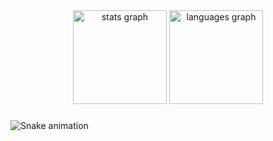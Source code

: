 <div align="center">
  <img src="https://github-readme-stats.vercel.app/api?username=kostya1f634&hide_title=false&hide_rank=false&show_icons=true&include_all_commits=true&count_private=true&disable_animations=false&theme=github_dark&locale=en&hide_border=true&custom_title=Github%20Stats" height="150" alt="stats graph"  />
  <img src="https://github-readme-stats.vercel.app/api/top-langs?username=kostya1f634&locale=en&hide_title=false&layout=compact&card_width=320&langs_count=10&theme=github_dark&hide_border=true" height="150" alt="languages graph"  />
</div>

###

<img src="https://raw.githubusercontent.com/kostya1f634/kostya1f634/output/snake.svg" alt="Snake animation" />

###
